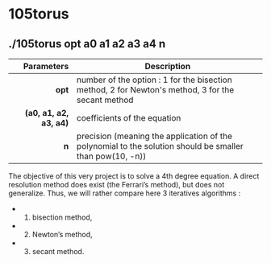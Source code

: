 105torus
=========

./105torus opt a0 a1 a2 a3 a4 n
-------------------------------

| Parameters               | Description                                                                                              |
| -----------------------: | -------------------------------------------------------------------------------------------------------- |
| **opt**                  | number of the option : 1 for the bisection method, 2 for Newton's method, 3 for the secant method        |
| **(a0, a1, a2, a3, a4)** | coefficients of the equation                                                                             |
| **n**                    | precision (meaning the application of the polynomial to the solution should be smaller than pow(10, -n)) |

The  objective  of  this  very  project  is  to  solve  a  4th  degree  equation.
A direct resolution method does exist (the Ferrari’s method), but does not generalize. Thus, we will rather compare here 3 iteratives algorithms :
- 1.  bisection method,
- 2.  Newton’s method,
- 3.  secant method.